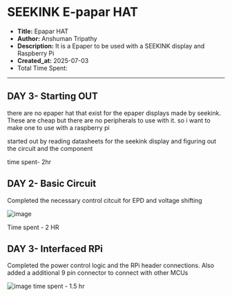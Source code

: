 # SEEKINK E-papar HAT
- **Title:** Epapar HAT
- **Author:** Anshuman Tripathy
- **Description:** It is a Epaper to be used with a SEEKINK display and Raspberry Pi 
- **Created_at:** 2025-07-03
- Total Time Spent:
----

## **DAY 3- Starting OUT**

there are no epaper hat that exist for the epaper displays made by seekink. These are cheap but there are no peripherals to use with it. so i want to make one to use with a raspberry pi

started out by reading datasheets for the seekink display and figuring out the circuit and the component

time spent- 2hr

## **DAY 2- Basic Circuit**

Completed the necessary control citcuit for EPD and voltage shifting 

![image](https://github.com/user-attachments/assets/690f0740-b4fc-419d-9524-d3ab39146dc0)

 Time spent - 2 HR

## **DAY 3- Interfaced RPi**

Completed the power control logic and the RPi header connections. Also added a additional 9 pin connector to connect with other MCUs

![image](https://github.com/user-attachments/assets/b563217d-ceaa-4d38-88a1-38dc1f77499a)
time spent - 1.5 hr
